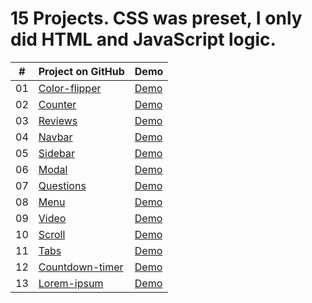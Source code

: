 # 15 Projects. CSS was preset, I only did HTML and JavaScript logic.

|  #  |                                                        Project on GitHub                                                  |                                         Demo                                                          |
| :-: | ------------------------------------------------------------------------------------------------------------------------- | ------------------------------------------------------------------------------------------------------|
| 01  | [Color-flipper](https://github.com/Matrix-citizen/15-Vanilla-JavaScript-projects/tree/master/01%20-%20Color-flipper)      | [Demo](https://matrix-citizen.online/15%20Vanilla%20JavaScript%20projects/01%20-%20Color-flipper/)    |
| 02  | [Counter](https://github.com/Matrix-citizen/15-Vanilla-JavaScript-projects/tree/master/02%20-%20Counter)                  | [Demo](https://matrix-citizen.online/15%20Vanilla%20JavaScript%20projects/02%20-%20Counter/)          |
| 03  | [Reviews](https://github.com/Matrix-citizen/15-Vanilla-JavaScript-projects/tree/master/03%20-%20Reviews)                  | [Demo](https://matrix-citizen.online/15%20Vanilla%20JavaScript%20projects/03%20-%20Reviews/)          |  
| 04  | [Navbar](https://github.com/Matrix-citizen/15-Vanilla-JavaScript-projects/tree/master/04%20-%20Navbar)                    | [Demo](https://matrix-citizen.online/15%20Vanilla%20JavaScript%20projects/04%20-%20Navbar/index.html) | 
| 05  | [Sidebar](https://github.com/Matrix-citizen/15-Vanilla-JavaScript-projects/tree/master/05%20-%20Sidebar)                  | [Demo](https://matrix-citizen.online/15%20Vanilla%20JavaScript%20projects/05%20-%20Sidebar/)          | 
| 06  | [Modal](https://github.com/Matrix-citizen/15-Vanilla-JavaScript-projects/tree/master/06%20-%20Modal)                      | [Demo](https://matrix-citizen.online/15%20Vanilla%20JavaScript%20projects/06%20-%20Modal/)            |
| 07  | [Questions](https://github.com/Matrix-citizen/15-Vanilla-JavaScript-projects/tree/master/07%20-%20Questions)              | [Demo](https://matrix-citizen.online/15%20Vanilla%20JavaScript%20projects/07%20-%20Questions/)        | 
| 08  | [Menu](https://github.com/Matrix-citizen/15-Vanilla-JavaScript-projects/tree/master/08%20-%20Menu)                        | [Demo](https://matrix-citizen.online/15%20Vanilla%20JavaScript%20projects/08%20-%20Menu/)             | 
| 09  | [Video](https://github.com/Matrix-citizen/15-Vanilla-JavaScript-projects/tree/master/09%20-%20Video)                      | [Demo](https://matrix-citizen.online/15%20Vanilla%20JavaScript%20projects/09%20-%20Video/)            | 
| 10  | [Scroll](https://github.com/Matrix-citizen/15-Vanilla-JavaScript-projects/tree/master/10%20-%20Scroll)                    | [Demo](https://matrix-citizen.online/15%20Vanilla%20JavaScript%20projects/10%20-%20Scroll/)           | 
| 11  | [Tabs](https://github.com/Matrix-citizen/15-Vanilla-JavaScript-projects/tree/master/11%20-%20Tabs)                        | [Demo](https://matrix-citizen.online/15%20Vanilla%20JavaScript%20projects/11%20-%20Tabs/)             | 
| 12  | [Countdown-timer](https://github.com/Matrix-citizen/15-Vanilla-JavaScript-projects/tree/master/12%20-%20Countdown-timer)  | [Demo](https://matrix-citizen.online/15%20Vanilla%20JavaScript%20projects/12%20-%20Countdown-timer/)  | 
| 13  | [Lorem-ipsum](https://github.com/Matrix-citizen/15-Vanilla-JavaScript-projects/tree/master/13%20-%20Lorem-ipsum)          | [Demo](https://matrix-citizen.online/15%20Vanilla%20JavaScript%20projects/13%20-%20Lorem-ipsum/)      | 









